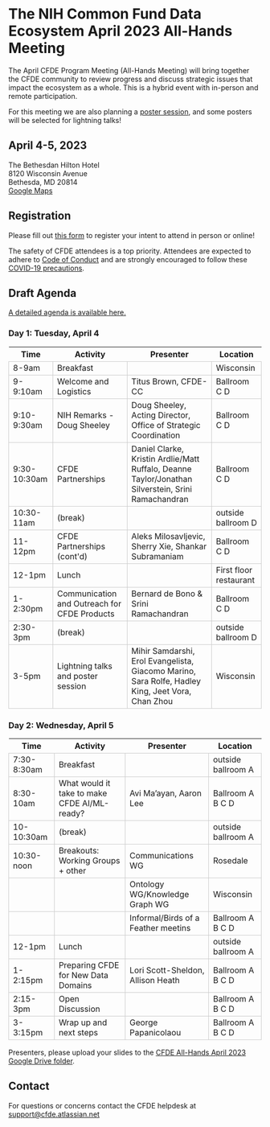 # The NIH Common Fund Data Ecosystem April 2023 All-Hands Meeting

The April CFDE Program Meeting (All-Hands Meeting) will bring together the CFDE community to review progress and discuss strategic issues that impact the ecosystem as a whole. This is a hybrid event with in-person and remote participation.

For this meeting we are also planning a [poster session](https://nih-cfde.github.io/2023-april-all-hands-meeting/ABSTRACTS), and some
posters will be selected for lightning talks! 

## April 4-5, 2023

The Bethesdan Hilton Hotel <br/>
8120 Wisconsin Avenue <br/>
Bethesda, MD 20814 <br/>
[Google Maps](https://goo.gl/maps/bYKJiKZeGnmywWCm8)


## Registration

Please fill out [this form](https://forms.gle/G7SEEcJdjZozbUUg6) to
register your intent to attend in person or online!

The safety of CFDE attendees is a top priority. Attendees are expected to adhere to [Code of Conduct](https://nih-cfde.github.io/2023-april-all-hands-meeting/CODEOFCONDUCT/) and are strongly encouraged to follow these [COVID-19 precautions](https://nih-cfde.github.io/2023-april-all-hands-meeting/COVID/).

<!--

## Booking hotel rooms

Please use [this link](https://www.hilton.com/en/book/reservation/deeplink/?ctyhocn=WASBAUP&groupCode=CF4&arrivaldate=2023-04-03&departuredate=2023-04-06&cid=OM,WW,HILTONLINK,EN,DirectLink&fromId=HILTONLINKDIRECT) to book hotel rooms at the Bethesdan for the dates of the meeting. Booking deadline: February 24th, 2023.

-->

## Draft Agenda 

[A detailed agenda is available here.](https://docs.google.com/document/d/1y7d2n-jutCZVcYZ1rz_yq9X7uxkpQn1M/edit?usp=sharing&ouid=108542948824361321088&rtpof=true&sd=true)

### Day 1: Tuesday, April 4

<google-sheets-html-origin><style type="text/css"><!--td {border: 1px solid #cccccc;}br {mso-data-placement:same-cell;}--></style>

Time | Activity | Presenter | Location
-- | -- | -- | --
8-9am | Breakfast |   | Wisconsin
9-9:10am | Welcome and Logistics | Titus Brown, CFDE-CC | Ballroom C D
9:10-9:30am | NIH Remarks - Doug Sheeley | Doug Sheeley, Acting Director, Office of Strategic Coordination | Ballroom C D
9:30-10:30am | CFDE Partnerships | Daniel Clarke, Kristin Ardlie/Matt Ruffalo, Deanne Taylor/Jonathan Silverstein, Srini Ramachandran | Ballroom C D
10:30-11am | (break) |   | outside ballroom D
11-12pm | CFDE Partnerships (cont'd) | Aleks Milosavljevic, Sherry Xie, Shankar Subramaniam | Ballroom C D
12-1pm | Lunch |   | First floor restaurant
1-2:30pm | Communication and Outreach for CFDE Products | Bernard de Bono & Srini Ramachandran | Ballroom C D
2:30-3pm | (break) |   | outside ballroom D
3-5pm | Lightning talks and poster session | Mihir Samdarshi, Erol Evangelista, Giacomo Marino, Sara Rolfe, Hadley King, Jeet Vora, Chan Zhou | Wisconsin

### Day 2: Wednesday, April 5

<google-sheets-html-origin><style type="text/css"><!--td {border: 1px solid #cccccc;}br {mso-data-placement:same-cell;}--></style>

Time | Activity | Presenter | Location
-- | -- | -- | --
7:30-8:30am | Breakfast |   | outside ballroom A
8:30-10am | What would it take to make CFDE AI/ML-ready? | Avi Ma’ayan, Aaron Lee | Ballroom A B C D
10-10:30am | (break) |   | outside ballroom A
10:30-noon | Breakouts: Working Groups + other | Communications WG | Rosedale
  |   | Ontology WG/Knowledge Graph WG | Wisconsin
  |   | Informal/Birds of a Feather meetins | Ballroom A B C D
12-1pm | Lunch |   | outside ballroom A
1-2:15pm | Preparing CFDE for New Data Domains | Lori Scott-Sheldon, Allison Heath | Ballroom A B C D
2:15-3pm | Open Discussion |   | Ballroom A B C D
3-3:15pm | Wrap up and next steps | George Papanicolaou | Ballroom A B C D

Presenters, please upload your slides to the [CFDE All-Hands April 2023 Google Drive folder](https://drive.google.com/drive/folders/1axSoVORpgKjNnWYF_gQngGml5ZDvZRAH?usp=sharing).

## Contact

For questions or concerns contact the CFDE helpdesk at [support@cfde.atlassian.net](mailto:support@cfde.atlassian.net)
